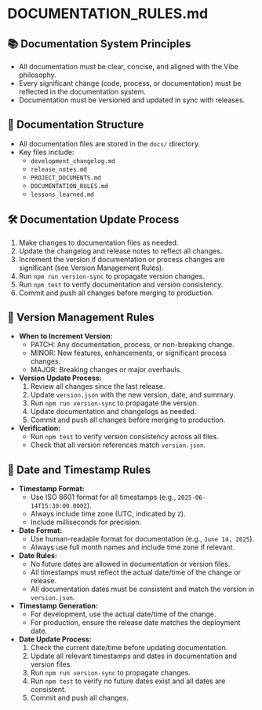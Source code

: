 # DOCUMENTATION_RULES.md

## 📚 Documentation System Principles
- All documentation must be clear, concise, and aligned with the Vibe philosophy.
- Every significant change (code, process, or documentation) must be reflected in the documentation system.
- Documentation must be versioned and updated in sync with releases.

## 📝 Documentation Structure
- All documentation files are stored in the `docs/` directory.
- Key files include:
  - `development_changelog.md`
  - `release_notes.md`
  - `PROJECT_DOCUMENTS.md`
  - `DOCUMENTATION_RULES.md`
  - `lessons_learned.md`

## 🛠️ Documentation Update Process
1. Make changes to documentation files as needed.
2. Update the changelog and release notes to reflect all changes.
3. Increment the version if documentation or process changes are significant (see Version Management Rules).
4. Run `npm run version-sync` to propagate version changes.
5. Run `npm test` to verify documentation and version consistency.
6. Commit and push all changes before merging to production.

## 🔄 Version Management Rules
- **When to Increment Version:**
  - PATCH: Any documentation, process, or non-breaking change.
  - MINOR: New features, enhancements, or significant process changes.
  - MAJOR: Breaking changes or major overhauls.
- **Version Update Process:**
  1. Review all changes since the last release.
  2. Update `version.json` with the new version, date, and summary.
  3. Run `npm run version-sync` to propagate the version.
  4. Update documentation and changelogs as needed.
  5. Commit and push all changes before merging to production.
- **Verification:**
  - Run `npm test` to verify version consistency across all files.
  - Check that all version references match `version.json`.

## 📅 Date and Timestamp Rules
- **Timestamp Format:**
  - Use ISO 8601 format for all timestamps (e.g., `2025-06-14T15:30:00.000Z`).
  - Always include time zone (UTC, indicated by `Z`).
  - Include milliseconds for precision.
- **Date Format:**
  - Use human-readable format for documentation (e.g., `June 14, 2025`).
  - Always use full month names and include time zone if relevant.
- **Date Rules:**
  - No future dates are allowed in documentation or version files.
  - All timestamps must reflect the actual date/time of the change or release.
  - All documentation dates must be consistent and match the version in `version.json`.
- **Timestamp Generation:**
  - For development, use the actual date/time of the change.
  - For production, ensure the release date matches the deployment date.
- **Date Update Process:**
  1. Check the current date/time before updating documentation.
  2. Update all relevant timestamps and dates in documentation and version files.
  3. Run `npm run version-sync` to propagate changes.
  4. Run `npm test` to verify no future dates exist and all dates are consistent.
  5. Commit and push all changes. 